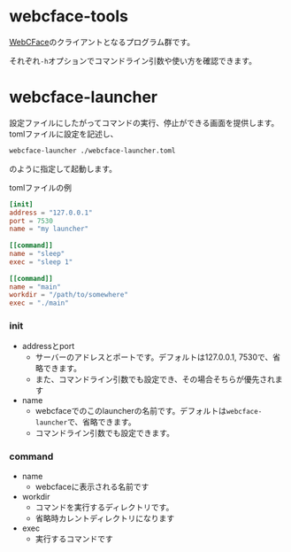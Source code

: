 # webcface-tools

[WebCFace](https://github.com/na-trium-144/webcface)のクライアントとなるプログラム群です。

それぞれ`-h`オプションでコマンドライン引数や使い方を確認できます。

# webcface-launcher

設定ファイルにしたがってコマンドの実行、停止ができる画面を提供します。
tomlファイルに設定を記述し、
```sh
webcface-launcher ./webcface-launcher.toml
```
のように指定して起動します。

tomlファイルの例
```toml
[init]
address = "127.0.0.1"
port = 7530
name = "my launcher"
 
[[command]]
name = "sleep"
exec = "sleep 1"
 
[[command]]
name = "main"
workdir = "/path/to/somewhere"
exec = "./main"
```
### init
* addressとport
	* サーバーのアドレスとポートです。デフォルトは127.0.0.1, 7530で、省略できます。
	* また、コマンドライン引数でも設定でき、その場合そちらが優先されます
* name
	* webcfaceでのこのlauncherの名前です。デフォルトは`webcface-launcher`で、省略できます。
	* コマンドライン引数でも設定できます。

### command
* name
	* webcfaceに表示される名前です
* workdir
	* コマンドを実行するディレクトリです。
	* 省略時カレントディレクトリになります
* exec
	* 実行するコマンドです
